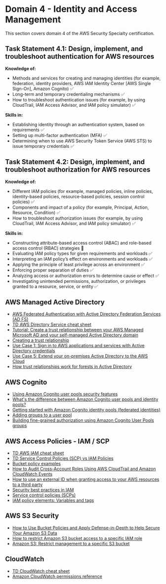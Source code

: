 # Domain 4 - Identity and Access Management

This section covers domain 4 of the AWS Security Specialty certification.

## Task Statement 4.1: Design, implement, and troubleshoot authentication for AWS resources

**Knowledge of:**

- Methods and services for creating and managing identities (for example, federation, identity providers, AWS IAM Identity Center [AWS Single Sign-On], Amazon Cognito) :white_check_mark:
- Long-term and temporary credentialing mechanisms :white_check_mark:
- How to troubleshoot authentication issues (for example, by using CloudTrail, IAM Access Advisor, and IAM policy simulator) :white_check_mark:

**Skills in:**

- Establishing identity through an authentication system, based on
requirements :white_check_mark:
- Setting up multi-factor authentication (MFA) :white_check_mark:
- Determining when to use AWS Security Token Service (AWS STS) to issue temporary credentials :white_check_mark:

## Task Statement 4.2: Design, implement, and troubleshoot authorization for AWS resources

**Knowledge of:**

- Different IAM policies (for example, managed policies, inline policies, identity-based policies, resource-based policies, session control policies) :white_check_mark:
- Components and impact of a policy (for example, Principal, Action, Resource, Condition) :white_check_mark:
- How to troubleshoot authorization issues (for example, by using CloudTrail, IAM Access Advisor, and IAM policy simulator) :white_check_mark:

**Skills in:**

- Constructing attribute-based access control (ABAC) and role-based access control (RBAC) strategies :large_orange_diamond:
- Evaluating IAM policy types for given requirements and workloads :white_check_mark:
- Interpreting an IAM policy’s effect on environments and workloads :white_check_mark:
- Applying the principle of least privilege across an environment :white_check_mark:
- Enforcing proper separation of duties :white_check_mark:
- Analyzing access or authorization errors to determine cause or effect :white_check_mark:
- Investigating unintended permissions, authorization, or privileges granted to a resource, service, or entity :white_check_mark:

## AWS Managed Active Directory

- [AWS Federated Authentication with Active Directory Federation Services (AD FS)](https://aws.amazon.com/blogs/security/aws-federated-authentication-with-active-directory-federation-services-ad-fs/)
- [TD AWS Directory Service cheat sheet](https://tutorialsdojo.com/aws-directory-service/)
- [Tutorial: Create a trust relationship between your AWS Managed Microsoft AD and your self-managed Active Directory domain](https://docs.aws.amazon.com/directoryservice/latest/admin-guide/ms_ad_tutorial_setup_trust.html)
- [Creating a trust relationship](https://docs.aws.amazon.com/directoryservice/latest/admin-guide/ms_ad_setup_trust.html)
- [Use Case 1: Sign in to AWS applications and services with Active Directory credentials](https://docs.aws.amazon.com/directoryservice/latest/admin-guide/usecase1.html)
- [Use Case 5: Extend your on-premises Active Directory to the AWS Cloud](https://docs.aws.amazon.com/directoryservice/latest/admin-guide/usecase5.html)
- [How trust relationships work for forests in Active Directory](https://learn.microsoft.com/en-us/entra/identity/domain-services/concepts-forest-trust)

## AWS Cognito

- [Using Amazon Cognito user pools security features](https://docs.aws.amazon.com/cognito/latest/developerguide/managing-security.html)
- [What's the difference between Amazon Cognito user pools and identity pools?](https://repost.aws/knowledge-center/cognito-user-pools-identity-pools)
- [Getting started with Amazon Cognito identity pools (federated identities)](https://docs.aws.amazon.com/cognito/latest/developerguide/getting-started-with-identity-pools.html)
- [Adding groups to a user pool](https://docs.aws.amazon.com/cognito/latest/developerguide/cognito-user-pools-user-groups.html)
- [Building fine-grained authorization using Amazon Cognito User Pools groups](https://aws.amazon.com/blogs/mobile/building-fine-grained-authorization-using-amazon-cognito-user-pools-groups/)

## AWS Access Policies - IAM / SCP

- [TD AWS IAM cheat sheet](https://tutorialsdojo.com/aws-identity-and-access-management-iam/)
- [TD Service Control Policies (SCP) vs IAM Policies](https://tutorialsdojo.com/service-control-policies-scp-vs-iam-policies/)
- [Bucket policy examples](https://docs.aws.amazon.com/AmazonS3/latest/userguide/example-bucket-policies.html)
- [How to Audit Cross-Account Roles Using AWS CloudTrail and Amazon CloudWatch Events](https://aws.amazon.com/blogs/security/how-to-audit-cross-account-roles-using-aws-cloudtrail-and-amazon-cloudwatch-events/)
- [How to use an external ID when granting access to your AWS resources to a third party](https://docs.aws.amazon.com/IAM/latest/UserGuide/id_roles_create_for-user_externalid.html)
- [Security best practices in IAM](https://docs.aws.amazon.com/IAM/latest/UserGuide/best-practices.html)
- [Service control policies (SCPs)](https://docs.aws.amazon.com/organizations/latest/userguide/orgs_manage_policies_scps.html)
- [IAM policy elements: Variables and tags](https://docs.aws.amazon.com/IAM/latest/UserGuide/reference_policies_variables.html)

## AWS S3 Security

- [How to Use Bucket Policies and Apply Defense-in-Depth to Help Secure Your Amazon S3 Data](https://aws.amazon.com/blogs/security/how-to-use-bucket-policies-and-apply-defense-in-depth-to-help-secure-your-amazon-s3-data/)
- [How to restrict Amazon S3 bucket access to a specific IAM role](https://aws.amazon.com/blogs/security/how-to-restrict-amazon-s3-bucket-access-to-a-specific-iam-role/)
- [Amazon S3: Restrict management to a specific S3 bucket](https://docs.aws.amazon.com/IAM/latest/UserGuide/reference_policies_examples_s3_deny-except-bucket.html)

## CloudWatch

- [TD CloudWatch cheat sheet](https://tutorialsdojo.com/amazon-cloudwatch/)
- [Amazon CloudWatch permissions reference](https://docs.aws.amazon.com/AmazonCloudWatch/latest/monitoring/permissions-reference-cw.html)
